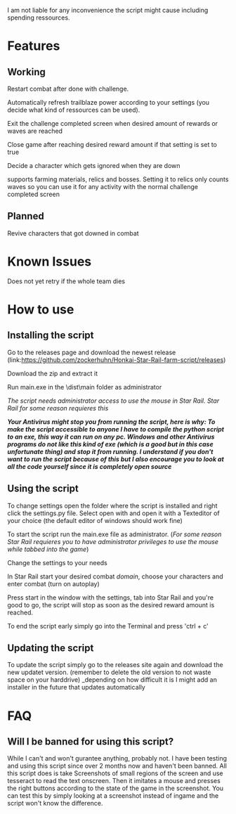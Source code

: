 I am not liable for any inconvenience the script might cause including spending ressources.

# Features

## Working
Restart combat after done with challenge.

Automatically refresh trailblaze power according to your settings (you decide what kind of ressources can be used).

Exit the challenge completed screen when desired amount of rewards or waves are reached

Close game after reaching desired reward amount if that setting is set to true

Decide a character which gets ignored when they are down

supports farming materials, relics and bosses. Setting it to relics only counts waves so you can use it for any activity with the normal challenge completed screen

## Planned
Revive characters that got downed in combat

# Known Issues
Does not yet retry if the whole team dies

# How to use

## Installing the script

Go to the releases page and download the newest release (link:https://github.com/zockerhuhn/Honkai-Star-Rail-farm-script/releases)

Download the zip and extract it

Run main.exe in the \dist\main folder as administrator

_The script needs administrator access to use the mouse in Star Rail. Star Rail for some reason requieres this_

___Your Antivirus might stop you from running the script, here is why: To make the script accessible to anyone I have to compile the python script to an exe, this way it can run on any pc. Windows and other Antivirus programs do not like this kind of exe (which is a good but in this case unfortunate thing) and stop it from running. I understand if you don't want to run the script because of this but I also encourage you to look at all the code yourself since it is completely open source___


## Using the script
To change settings open the folder where the script is installed and right click the settings.py file. Select open with and open it with a Texteditor of your choice (the default editor of windows should work fine)

To start the script run the main.exe file as administrator. (_For some reason Star Rail requieres you to have administrator privileges to use the mouse while tabbed into the game_)

Change the settings to your needs

In Star Rail start your desired combat _domain_, choose your characters and enter combat (turn on autoplay)

Press start in the window with the settings, tab into Star Rail and you're good to go, the script will stop as soon as the desired reward amount is reached.

To end the script early simply go into the Terminal and press 'ctrl + c'

## Updating the script

To update the script simply go to the releases site again and download the new updatet version. (remember to delete the old version to not waste space on your harddrive) _depending on how difficult it is I might add an installer in the future that updates automatically 

# FAQ 

## Will I be banned for using this script?
While I can't and won't gurantee anything, probably not. I have been testing and using this script since over 2 months now and haven't been banned. All this script does is take Screenshots of small regions of the screen and use tesseract to read the text onscreen. Then it imitates a mouse and presses the right buttons according to the state of the game in the screenshot. You can test this by simply looking at a screenshot instead of ingame and the script won't know the difference.
